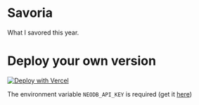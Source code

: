 # Savoria
What I savored this year.


# Deploy your own version
[![Deploy with Vercel](https://vercel.com/button)](https://vercel.com/new/clone?repository-url=https%3A%2F%2Fgithub.com%2FGabrielDrapor%2FSavoria&env=NEODB_API_KEY&envDescription=You%20can%20get%20it%20at%20https%3A%2F%2Fneodb.social%2Fdeveloper%2F)

The environment variable `NEODB_API_KEY` is required (get it [here](https://neodb.social/developer/))
